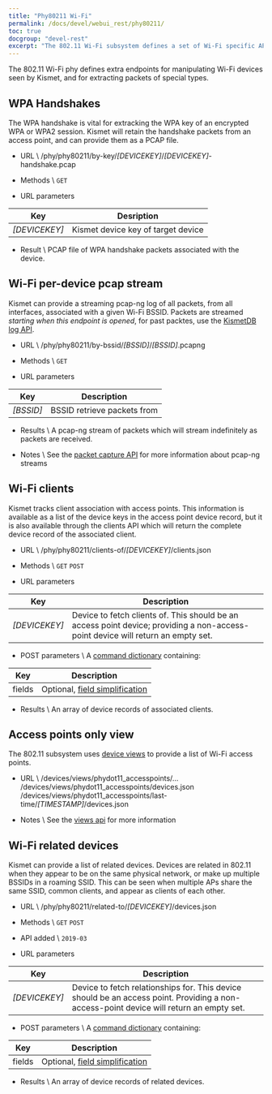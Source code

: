 ```yaml
---
title: "Phy80211 Wi-Fi"
permalink: /docs/devel/webui_rest/phy80211/
toc: true
docgroup: "devel-rest"
excerpt: "The 802.11 Wi-Fi subsystem defines a set of Wi-Fi specific APIs for accessing information about APs, related devices, and more."
---
```

The 802.11 Wi-Fi phy defines extra endpoints for manipulating Wi-Fi devices seen by Kismet, and for extracting packets of special types.

## WPA Handshakes
The WPA handshake is vital for extracking the WPA key of an encrypted WPA or WPA2 session.  Kismet will retain the handshake packets from an access point, and can provide them as a PCAP file.

* URL \\
        /phy/phy80211/by-key/*[DEVICEKEY]*/*[DEVICEKEY]*-handshake.pcap

* Methods \\
        `GET`

* URL parameters

| Key | Desription |
| --- | ---------- |
| *[DEVICEKEY]* | Kismet device key of target device |

* Result \\
        PCAP file of WPA handshake packets associated with the device.

## Wi-Fi per-device pcap stream
Kismet can provide a streaming pcap-ng log of all packets, from all interfaces, associated with a given Wi-Fi BSSID.  Packets are streamed _starting when this endpoint is opened_, for past packtes, use the [KismetDB log API](/docs/devel/webui_rest/kismetdb/).

* URL \\
        /phy/phy80211/by-bssid/*[BSSID]*/*[BSSID]*.pcapng

* Methods \\
        `GET`

* URL parameters

| Key | Description |
| - | - |
| *[BSSID]* | BSSID retrieve packets from |

* Results \\
        A pcap-ng stream of packets which will stream indefinitely as packets are received.

* Notes \\
        See the [packet capture API](/docs/devel/webui-rest/packet_capture/) for more information about pcap-ng streams

## Wi-Fi clients
Kismet tracks client association with access points.  This information is available as a list of the device keys in the access point device record, but it is also available through the clients API which will return the complete device record of the associated client.

* URL \\
        /phy/phy80211/clients-of/*[DEVICEKEY]*/clients.json

* Methods \\
        `GET` `POST`

* URL parameters

| Key | Description |
| - | - |
| *[DEVICEKEY]* | Device to fetch clients of.  This should be an access point device; providing a non-access-point device will return an empty set. |

* POST parameters \\
A [command dictionary](/docs/devel/webui_rest/commands/) containing:

| Key | Description |
| --- | ----------- |
| fields  | Optional, [field simplification](/docs/devel/webui_rest/commands/#field-specifications) |

* Results \\
        An array of device records of associated clients.

## Access points only view
The 802.11 subsystem uses [device views](/docs/devel/webui_rest/device_views/) to provide a list of Wi-Fi access points.

* URL \\
        /devices/views/phydot11_accesspoints/...
        /devices/views/phydot11_accesspoints/devices.json
        /devices/views/phydot11_accesspoints/last-time/*[TIMESTAMP]*/devices.json

* Notes \\
        See the [views api](/docs/devel/webui_rest/device_views/) for more information

## Wi-Fi related devices
Kismet can provide a list of related devices.  Devices are related in 802.11 when they appear to be on the same physical network, or make up multiple BSSIDs in a roaming SSID.  This can be seen when multiple APs share the same SSID, common clients, and appear as clients of each other.

* URL \\
        /phy/phy80211/related-to/*[DEVICEKEY]*/devices.json

* Methods \\
        `GET` `POST`

* API added \\
        `2019-03`

* URL parameters

| Key | Description |
| - | - |
| *[DEVICEKEY]* | Device to fetch relationships for.  This device should be an access point.  Providing a non-access-point device will return an empty set. |

* POST parameters \\
A [command dictionary](/docs/devel/webui_rest/commands/) containing:

| Key | Description |
| --- | ----------- |
| fields  | Optional, [field simplification](/docs/devel/webui_rest/commands/#field-specifications) |

* Results \\
        An array of device records of related devices.

